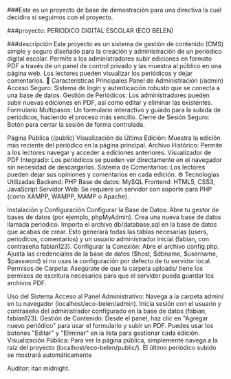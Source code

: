 ###Este es un proyecto de base de demostración para una directiva la cual decidira si seguimos con el proyecto.

###proyecto: 
PERIODICO DIGITAL ESCOLAR (ECO BELEN)

###descripción
Este proyecto es un sistema de gestión de contenido (CMS) simple y seguro diseñado para la creación y administración de un periódico digital escolar. Permite a los administradores subir ediciones en formato PDF a través de un panel de control privado y las muestra al público en una página web. Los lectores pueden visualizar los periódicos y dejar comentarios.
🚀 Características Principales
Panel de Administración (/admin)
Acceso Seguro: Sistema de login y autenticación robusto que se conecta a una base de datos.
Gestión de Periódicos: Los administradores pueden subir nuevas ediciones en PDF, así como editar y eliminar las existentes.
Formulario Multipasos: Un formulario interactivo y guiado para la subida de periódicos, haciendo el proceso más sencillo.
Cierre de Sesión Seguro: Botón para cerrar la sesión de forma controlada.

Página Pública (/public)
Visualización de Última Edición: Muestra la edición más reciente del periódico en la página principal.
Archivo Histórico: Permite a los lectores navegar y acceder a ediciones anteriores.
Visualizador de PDF Integrado: Los periódicos se pueden ver directamente en el navegador sin necesidad de descargarlos.
Sistema de Comentarios: Los lectores pueden dejar sus opiniones y comentarios en cada edición.
⚙️ Tecnologías Utilizadas
Backend: PHP
Base de datos: MySQL
Frontend: HTML5, CSS3, JavaScript
Servidor Web: Se requiere un servidor con soporte para PHP (como XAMPP, WAMPP, MAMP o Apache).

Instalación y Configuración
Configurar la Base de Datos:
Abre tu gestor de bases de datos (por ejemplo, phpMyAdmin).
Crea una nueva base de datos llamada periodico.
Importa el archivo db/database.sql en la base de datos que acabas de crear. Esto generará todas las tablas necesarias (users, periodicos, comentarios) y un usuario administrador inicial (fabian, con contraseña fabian123).
Configurar la Conexión:
Abre el archivo config.php.
Ajusta las credenciales de la base de datos ($host, $dbname, $username, $password) si no usas la configuración por defecto de tu servidor local.
Permisos de Carpeta:
Asegúrate de que la carpeta uploads/ tiene los permisos de escritura necesarios para que el servidor pueda guardar los archivos PDF.

Uso del Sistema
Acceso al Panel Administrativo:
Navega a la carpeta admin/ en tu navegador (localhost/eco-belen/admin).
Inicia sesión con el usuario y contraseña del administrador configurado en la base de datos (fabian, fabian123).
Gestión de Contenido:
Desde el panel, haz clic en "Agregar nuevo periódico" para usar el formulario y subir un PDF.
Puedes usar los botones "Editar" y "Eliminar" en la lista para gestionar cada edición.
Visualización Pública:
Para ver la página pública, simplemente navega a la raíz del proyecto (localhost/eco-belen/public/). El último periódico subido se mostrará automáticamente

Auditor: itan midnight.







